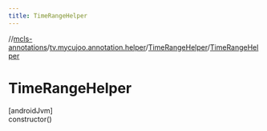 ```yaml
---
title: TimeRangeHelper
---
```

//[mcls-annotations](../../../index.html)/[tv.mycujoo.annotation.helper](../index.html)/[TimeRangeHelper](index.html)/[TimeRangeHelper](-time-range-helper.html)



# TimeRangeHelper



[androidJvm]\
constructor()




